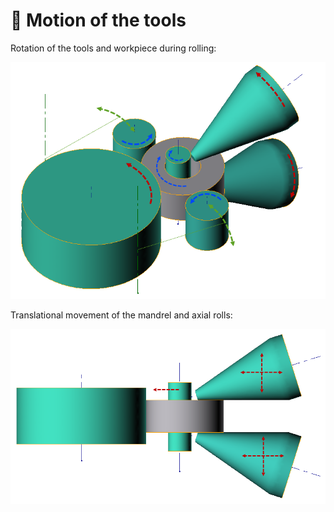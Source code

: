 # 🚂 Motion of the tools

Rotation of the tools and workpiece during rolling:

![Rotation of the tools](../.gitbook/assets/2.-geometry-rotation.png)

Translational movement of the mandrel and axial rolls:

![Translational motion](../.gitbook/assets/2.-geometry-translational-motion.png)

